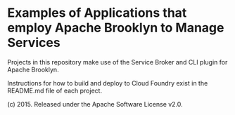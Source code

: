 # Examples of Applications that employ Apache Brooklyn to Manage Services

Projects in this repository make use of the Service Broker and CLI plugin for Apache Brooklyn.

Instructions for how to build and deploy to Cloud Foundry exist in the README.md file of each project.

(c) 2015. Released under the Apache Software License v2.0.
